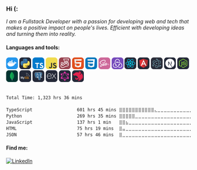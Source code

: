 ### Hi (:

_I am a Fullstack Developer with a passion for developing web and tech that makes a positive impact on people's lives. Efficient with developing ideas and turning them into reality._

#### Languages and tools: 

<div>
  <img width="32px" src="https://raw.githubusercontent.com/tandpfun/skill-icons/d1c752b99bb25a0e5aa363bae1db2809173ee966/icons/Docker.svg" />
  <img width="32px" src="https://raw.githubusercontent.com/tandpfun/skill-icons/59059d9d1a2c092696dc66e00931cc1181a4ce1f/icons/Python-Dark.svg" />
  <img width="32px" src="https://raw.githubusercontent.com/tandpfun/skill-icons/d1c752b99bb25a0e5aa363bae1db2809173ee966/icons/TypeScript.svg" />
  <img width="32px" src="https://raw.githubusercontent.com/tandpfun/skill-icons/d1c752b99bb25a0e5aa363bae1db2809173ee966/icons/JavaScript.svg" />
  <img width="32px" src="https://raw.githubusercontent.com/tandpfun/skill-icons/d1c752b99bb25a0e5aa363bae1db2809173ee966/icons/Jest.svg" />
  <img width="32px" src="https://raw.githubusercontent.com/tandpfun/skill-icons/d1c752b99bb25a0e5aa363bae1db2809173ee966/icons/HTML.svg" />
  <img width="32px" src="https://raw.githubusercontent.com/tandpfun/skill-icons/d1c752b99bb25a0e5aa363bae1db2809173ee966/icons/CSS.svg" />
  <img width="32px" src="https://raw.githubusercontent.com/tandpfun/skill-icons/d1c752b99bb25a0e5aa363bae1db2809173ee966/icons/Sass.svg" />
  <img width="32px" src="https://raw.githubusercontent.com/tandpfun/skill-icons/d1c752b99bb25a0e5aa363bae1db2809173ee966/icons/Redux.svg" />
  <img width="32px" src="https://raw.githubusercontent.com/tandpfun/skill-icons/d1c752b99bb25a0e5aa363bae1db2809173ee966/icons/React-Dark.svg" />
  <img width="32px" src="https://raw.githubusercontent.com/tandpfun/skill-icons/59059d9d1a2c092696dc66e00931cc1181a4ce1f/icons/Angular-Dark.svg" />
  <img width="32px" src="https://raw.githubusercontent.com/tandpfun/skill-icons/59059d9d1a2c092696dc66e00931cc1181a4ce1f/icons/Electron.svg" />
  <img width="32px" src="https://raw.githubusercontent.com/tandpfun/skill-icons/d1c752b99bb25a0e5aa363bae1db2809173ee966/icons/NextJS-Dark.svg" />
  <img width="32px" src="https://raw.githubusercontent.com/tandpfun/skill-icons/d1c752b99bb25a0e5aa363bae1db2809173ee966/icons/NodeJS-Dark.svg" />
  <img width="32px" src="https://raw.githubusercontent.com/tandpfun/skill-icons/d1c752b99bb25a0e5aa363bae1db2809173ee966/icons/MongoDB.svg" />
  <img width="32px" src="https://raw.githubusercontent.com/tandpfun/skill-icons/d1c752b99bb25a0e5aa363bae1db2809173ee966/icons/MySQL-Dark.svg" />
  <img width="32px" src="https://raw.githubusercontent.com/tandpfun/skill-icons/d1c752b99bb25a0e5aa363bae1db2809173ee966/icons/PostgreSQL-Dark.svg" />
  <img width="32px" src="https://raw.githubusercontent.com/tandpfun/skill-icons/d1c752b99bb25a0e5aa363bae1db2809173ee966/icons/ExpressJS-Dark.svg" />
  <img width="32px" src="https://raw.githubusercontent.com/tandpfun/skill-icons/d1c752b99bb25a0e5aa363bae1db2809173ee966/icons/GraphQL-Dark.svg" />
  <img width="32px" src="https://raw.githubusercontent.com/tandpfun/skill-icons/d1c752b99bb25a0e5aa363bae1db2809173ee966/icons/NestJS-Dark.svg" />
</div>
<br />
<!--START_SECTION:waka-->

```txt
Total Time: 1,323 hrs 36 mins

TypeScript                 601 hrs 45 mins ⣿⣿⣿⣿⣿⣿⣿⣿⣿⣿⣿⣄⣀⣀⣀⣀⣀⣀⣀⣀⣀⣀⣀⣀⣀   44.69 %
Python                     269 hrs 35 mins ⣿⣿⣿⣿⣿⣀⣀⣀⣀⣀⣀⣀⣀⣀⣀⣀⣀⣀⣀⣀⣀⣀⣀⣀⣀   20.02 %
JavaScript                 137 hrs 1 min   ⣿⣿⣦⣀⣀⣀⣀⣀⣀⣀⣀⣀⣀⣀⣀⣀⣀⣀⣀⣀⣀⣀⣀⣀⣀   10.18 %
HTML                       75 hrs 19 mins  ⣿⣤⣀⣀⣀⣀⣀⣀⣀⣀⣀⣀⣀⣀⣀⣀⣀⣀⣀⣀⣀⣀⣀⣀⣀   05.59 %
JSON                       57 hrs 46 mins  ⣿⣀⣀⣀⣀⣀⣀⣀⣀⣀⣀⣀⣀⣀⣀⣀⣀⣀⣀⣀⣀⣀⣀⣀⣀   04.29 %
```

<!--END_SECTION:waka-->

#### Find me:

[![LinkedIn](https://img.shields.io/badge/LinkedIn-0077B5?style=for-the-badge&logo=linkedin&logoColor=white)](https://www.linkedin.com/in/pedroreisalves/)
